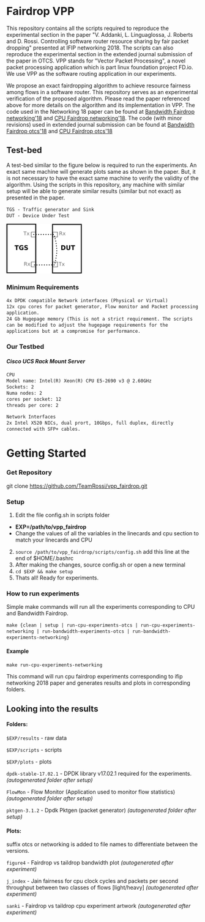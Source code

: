 # Fairdrop VPP

This repository contains all the scripts required to reproduce the experimental section in the paper "V. Addanki, L. Linguaglossa, J. Roberts and D. Rossi. Controlling software router resource sharing by fair packet dropping" presented at IFIP networking 2018. The scripts can also reproduce the experimental section in the extended journal submission of the paper in OTCS. VPP stands for "Vector Packet Processing", a novel packet processing application which is part linux foundation project FD.io. We use VPP as the software routing application in our experiments.

We propose an exact fairdropping algorithm to achieve resource fairness among flows in a software router. This repository serves as an experimental verification of the proposed algorithm. Please read the paper referenced above for more details on the algorithm and its implementation in VPP. The code used in the Networking 18 paper can be found at [Bandwidth Fairdrop networking'18](https://github.com/vamsiDT/vpp/tree/bandwidth_fairdrop_networking18) and [CPU Fairdrop networking'18](https://github.com/vamsiDT/vpp/tree/fairdrop_cpu_networking18). The code (with minor revisions) used in extended journal submission can be found at [Bandwidth Fairdrop otcs'18](https://github.com/vamsiDT/vpp/tree/bandwidth_fairdrop_act) and [CPU Fairdrop otcs'18](https://github.com/vamsiDT/vpp/tree/fairdrop_cpu_shadowact_fxth)

## Test-bed

A test-bed similar to the figure below is required to run the experiments. An exact same machine will generate plots same as shown in the paper. But, it is not necessary to have the exact same machine to verify the validity of the algorithm. Using the scripts in this repository, any machine with similar setup will be able to generate similar results (similar but not exact) as presented in the paper.
```
TGS - Traffic generator and Sink
DUT - Device Under Test
```
![alt text](https://raw.githubusercontent.com/vamsiDT/fairdrop-results/master/plots/testbed.png)

### Minimum Requirements
```
4x DPDK compatible Network interfaces (Physical or Virtual)
12x cpu cores for packet generator, Flow monitor and Packet processing application.
24 Gb Hugepage memory (This is not a strict requirement. The scripts can be modified to adjust the hugepage requirements for the applications but at a compromise for performance.
```
### Our Testbed

#### *Cisco UCS Rack Mount Server*
```
CPU
Model name: Intel(R) Xeon(R) CPU E5-2690 v3 @ 2.60GHz
Sockets: 2
Numa nodes: 2
cores per socket: 12
threads per core: 2

```
```
Network Interfaces
2x Intel X520 NICs, dual prort, 10Gbps, full duplex, directly connected with SFP+ cables.
```
# Getting Started

### Get Repository
git clone https://github.com/TeamRossi/vpp_fairdrop.git

### Setup

1. Edit the file config.sh in scripts folder
  *  __EXP=/path/to/vpp_fairdrop__
  * Change the values of all the variables in the linecards and cpu section to match your linecards and CPU
2. `source /path/to/vpp_fairdrop/scripts/config.sh` add this line at the end of $HOME/.bashrc
3. After making the changes, source config.sh or open a new terminal
4. `cd $EXP && make setup`
5. Thats all! Ready for experiments.

### How to run experiments

Simple make commands will run all the experiments corresponding to CPU and Bandwidth Fairdrop.
```
make {clean | setup | run-cpu-experiments-otcs | run-cpu-experiments-networking | run-bandwidth-experiments-otcs | run-bandwidth-experiments-networking}
```
#### Example

`make run-cpu-experiments-networking`

This command will run cpu fairdrop experiments corresponding to ifip networking 2018 paper and generates results and plots in corresponding folders.

## Looking into the results

#### Folders:

`$EXP/results` - raw data

`$EXP/scripts` - scripts

`$EXP/plots` - plots

`dpdk-stable-17.02.1` - DPDK library v17.02.1 required for the experiments. _(autogenerated folder after setup)_

`FlowMon` - Flow Monitor (Application used to monitor flow statistics) _(autogenerated folder after setup)_

`pktgen-3.1.2` - Dpdk Pktgen (packet generator) _(autogenerated folder after setup)_

#### Plots:

suffix otcs or networking is added to file names to differentiate between the versions.

`figure4` - Fairdrop vs taildrop bandwidth plot _(autogenerated after experiment)_

`j_index` - Jain fairness for cpu clock cycles and packets per second throughput between two classes of flows [light/heavy] _(autogenerated after experiment)_ 

`sanki` - Fairdrop vs taildrop cpu experiment artwork _(autogenerated after experiment)_
